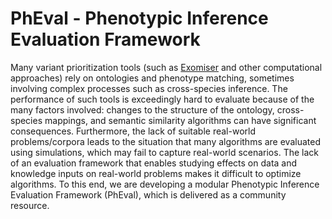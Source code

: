 # PhEval - Phenotypic Inference Evaluation Framework

Many variant prioritization tools (such as [Exomiser](https://exomiser.readthedocs.io/) and other computational approaches) rely on ontologies and phenotype matching, sometimes involving complex processes such as cross-species inference. The performance of such tools is exceedingly hard to evaluate because of the many factors involved: changes to the structure of the ontology, cross-species mappings, and semantic similarity algorithms can have significant consequences. Furthermore, the lack of suitable real-world problems/corpora leads to the situation that many algorithms are evaluated using simulations, which may fail to capture real-world scenarios. The lack of an evaluation framework that enables studying effects on data and knowledge inputs on real-world problems makes it difficult to optimize algorithms. To this end, we are developing a modular Phenotypic Inference Evaluation Framework (PhEval), which is delivered as a community resource.